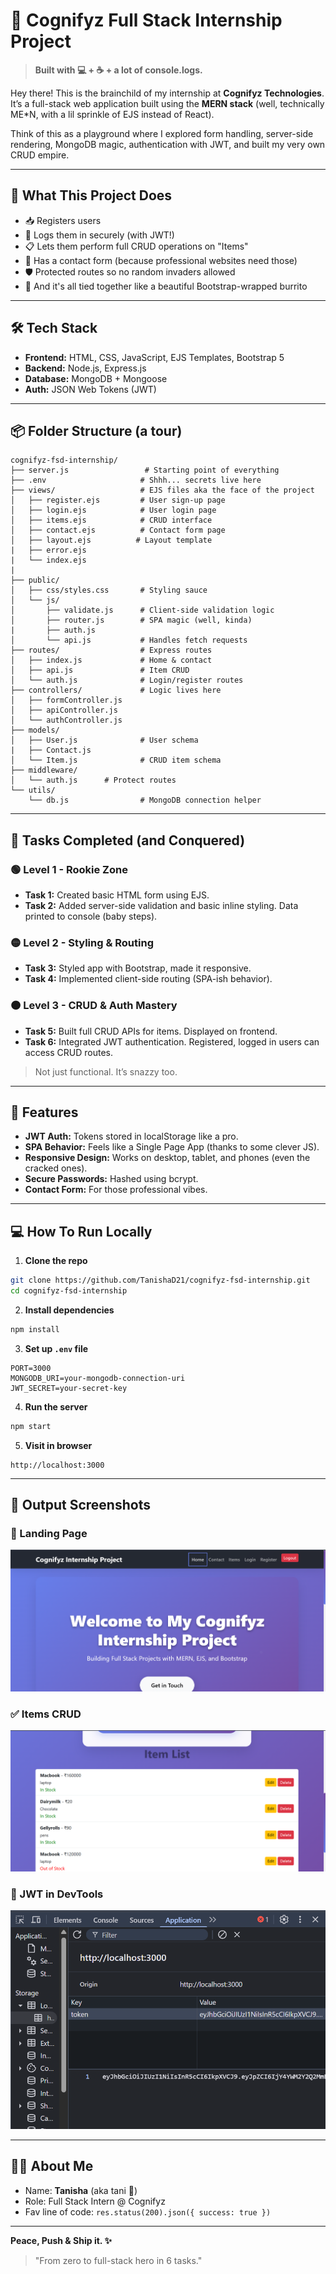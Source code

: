 # 🚀 Cognifyz Full Stack Internship Project

> **Built with 💻 + ☕ + a lot of console.logs.**

Hey there! This is the brainchild of my internship at **Cognifyz Technologies**. It’s a full-stack web application built using the **MERN stack** (well, technically ME\*N, with a lil sprinkle of EJS instead of React).

Think of this as a playground where I explored form handling, server-side rendering, MongoDB magic, authentication with JWT, and built my very own CRUD empire.

---

## 🧠 What This Project Does

* 📥 Registers users
* 🔐 Logs them in securely (with JWT!)
* 📋 Lets them perform full CRUD operations on "Items"
* 📩 Has a contact form (because professional websites need those)
* 🛡️ Protected routes so no random invaders allowed
* 🤹 And it's all tied together like a beautiful Bootstrap-wrapped burrito

---

## 🛠 Tech Stack

* **Frontend:** HTML, CSS, JavaScript, EJS Templates, Bootstrap 5
* **Backend:** Node.js, Express.js
* **Database:** MongoDB + Mongoose
* **Auth:** JSON Web Tokens (JWT)

---

## 📦 Folder Structure (a tour)

```
cognifyz-fsd-internship/
├── server.js                 # Starting point of everything
├── .env                     # Shhh... secrets live here
├── views/                   # EJS files aka the face of the project
│   ├── register.ejs         # User sign-up page
│   ├── login.ejs            # User login page
│   ├── items.ejs            # CRUD interface
│   ├── contact.ejs          # Contact form page
│   ├── layout.ejs          # Layout template
|   ├── error.ejs           
|   └── index.ejs           
|
├── public/
│   ├── css/styles.css       # Styling sauce
│   └── js/                  
│       ├── validate.js      # Client-side validation logic
│       ├── router.js        # SPA magic (well, kinda)
|       ├── auth.js
│       └── api.js           # Handles fetch requests
├── routes/                  # Express routes
│   ├── index.js             # Home & contact
│   ├── api.js               # Item CRUD
│   └── auth.js              # Login/register routes
├── controllers/             # Logic lives here
│   ├── formController.js
│   ├── apiController.js
│   └── authController.js
├── models/
│   ├── User.js              # User schema
|   ├── Contact.js
│   └── Item.js              # CRUD item schema
├── middleware/   
│   └── auth.js      # Protect routes
└── utils/
    └── db.js                # MongoDB connection helper
```

---

## 🧪 Tasks Completed (and Conquered)

### 🟢 **Level 1 - Rookie Zone**

* **Task 1:** Created basic HTML form using EJS.
* **Task 2:** Added server-side validation and basic inline styling. Data printed to console (baby steps).

### 🟡 **Level 2 - Styling & Routing**

* **Task 3:** Styled app with Bootstrap, made it responsive.
* **Task 4:** Implemented client-side routing (SPA-ish behavior).

### 🟠 **Level 3 - CRUD & Auth Mastery**

* **Task 5:** Built full CRUD APIs for items. Displayed on frontend.
* **Task 6:** Integrated JWT authentication. Registered, logged in users can access CRUD routes.

> Not just functional. It’s snazzy too.

---

## 🔑 Features

* **JWT Auth:** Tokens stored in localStorage like a pro.
* **SPA Behavior:** Feels like a Single Page App (thanks to some clever JS).
* **Responsive Design:** Works on desktop, tablet, and phones (even the cracked ones).
* **Secure Passwords:** Hashed using bcrypt.
* **Contact Form:** For those professional vibes.

---

## 💻 How To Run Locally

1. **Clone the repo**

```bash
git clone https://github.com/TanishaD21/cognifyz-fsd-internship.git
cd cognifyz-fsd-internship
```

2. **Install dependencies**

```bash
npm install
```

3. **Set up `.env` file**

```env
PORT=3000
MONGODB_URI=your-mongodb-connection-uri
JWT_SECRET=your-secret-key
```

4. **Run the server**

```bash
npm start
```

5. **Visit in browser**

```
http://localhost:3000
```

---

## 📸 Output Screenshots


### 🔐 Landing Page
![Landing Page](screenshots/landing.png)

### ✅ Items CRUD
![CRUD](screenshots/items.png)

### 🧠 JWT in DevTools
![JWT](screenshots/token.png)


---

## 🧑‍🎓 About Me

* Name: **Tanisha** (aka tani 🌻)
* Role: Full Stack Intern @ Cognifyz
* Fav line of code: `res.status(200).json({ success: true })`

---

**Peace, Push & Ship it. ✨**

> "From zero to full-stack hero in 6 tasks."
